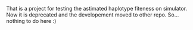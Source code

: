 That is a project for testing the astimated haplotype fiteness on simulator. Now it is deprecated and the developement moved to other repo. So... nothing to do here :)